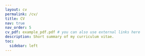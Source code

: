 ```yaml
---
layout: cv
permalink: /cv/
title: CV
nav: true
nav_order: 5
cv_pdf: example_pdf.pdf # you can also use external links here
description: Short summary of my curriculum vitae.
toc:
  sidebar: left
---
```

